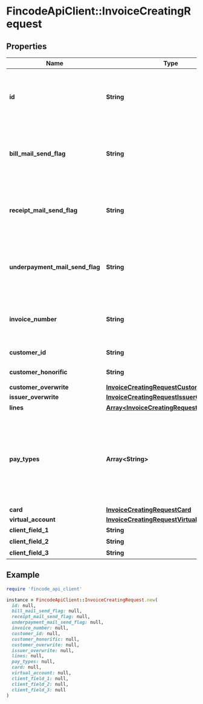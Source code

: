 # FincodeApiClient::InvoiceCreatingRequest

## Properties

| Name | Type | Description | Notes |
| ---- | ---- | ----------- | ----- |
| **id** | **String** | インボイスID      ショップ内で一意な値を設定してください。   未指定の場合自動生成します。  | [optional] |
| **bill_mail_send_flag** | **String** | 請求書メール送信フラグ      - &#x60;0&#x60;: メールを送信しない（デフォルト）   - &#x60;1&#x60;: メールを送信する  | [optional] |
| **receipt_mail_send_flag** | **String** | 領収書メール送信フラグ      - &#x60;0&#x60;: メールを送信しない（デフォルト）   - &#x60;1&#x60;: メールを送信する  | [optional] |
| **underpayment_mail_send_flag** | **String** | 差額請求メール送信フラグ      - &#x60;0&#x60;: メールを送信しない（デフォルト）   - &#x60;1&#x60;: メールを送信する  | [optional] |
| **invoice_number** | **String** | 請求番号   指定しないまま請求書を開始した場合、自動採番されます。  | [optional] |
| **customer_id** | **String** | 顧客（請求先）ID | [optional] |
| **customer_honorific** | **String** | 顧客（請求先）敬称 | [optional] |
| **customer_overwrite** | [**InvoiceCreatingRequestCustomerOverwrite**](InvoiceCreatingRequestCustomerOverwrite.md) |  | [optional] |
| **issuer_overwrite** | [**InvoiceCreatingRequestIssuerOverwrite**](InvoiceCreatingRequestIssuerOverwrite.md) |  | [optional] |
| **lines** | [**Array&lt;InvoiceCreatingRequestLinesInner&gt;**](InvoiceCreatingRequestLinesInner.md) | 取引内容 | [optional] |
| **pay_types** | **Array&lt;String&gt;** | ショップで利用可能な決済種別のリスト   利用可能にする決済種別全てを指定してください。      - &#x60;Virtualaccount&#x60;: バーチャル口座振込 - &#x60;Card&#x60;: カード決済  | [optional] |
| **card** | [**InvoiceCreatingRequestCard**](InvoiceCreatingRequestCard.md) |  | [optional] |
| **virtual_account** | [**InvoiceCreatingRequestVirtualAccount**](InvoiceCreatingRequestVirtualAccount.md) |  | [optional] |
| **client_field_1** | **String** | 加盟店自由項目1 | [optional] |
| **client_field_2** | **String** | 加盟店自由項目2 | [optional] |
| **client_field_3** | **String** | 加盟店自由項目3 | [optional] |

## Example

```ruby
require 'fincode_api_client'

instance = FincodeApiClient::InvoiceCreatingRequest.new(
  id: null,
  bill_mail_send_flag: null,
  receipt_mail_send_flag: null,
  underpayment_mail_send_flag: null,
  invoice_number: null,
  customer_id: null,
  customer_honorific: null,
  customer_overwrite: null,
  issuer_overwrite: null,
  lines: null,
  pay_types: null,
  card: null,
  virtual_account: null,
  client_field_1: null,
  client_field_2: null,
  client_field_3: null
)
```

